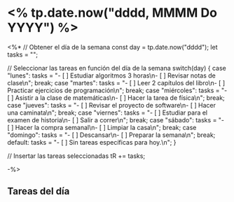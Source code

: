 # <% tp.date.now("dddd, MMMM Do YYYY") %>

<%*
// Obtener el día de la semana
const day = tp.date.now("dddd");
let tasks = "";

// Seleccionar las tareas en función del día de la semana
switch(day) {
    case "lunes":
        tasks = "- [ ] Estudiar algoritmos 3 horas\n- [ ] Revisar notas de clase\n";
        break;
    case "martes":
        tasks = "- [ ] Leer 2 capítulos del libro\n- [ ] Practicar ejercicios de programación\n";
        break;
    case "miércoles":
        tasks = "- [ ] Asistir a la clase de matemáticas\n- [ ] Hacer la tarea de física\n";
        break;
    case "jueves":
        tasks = "- [ ] Revisar el proyecto de software\n- [ ] Hacer una caminata\n";
        break;
    case "viernes":
        tasks = "- [ ] Estudiar para el examen de historia\n- [ ] Salir a correr\n";
        break;
    case "sábado":
        tasks = "- [ ] Hacer la compra semanal\n- [ ] Limpiar la casa\n";
        break;
    case "domingo":
        tasks = "- [ ] Descansar\n- [ ] Preparar la semana\n";
        break;
    default:
        tasks = "- [ ] Sin tareas específicas para hoy.\n";
}

// Insertar las tareas seleccionadas
tR += tasks;

-%>

## Tareas del día
